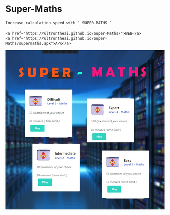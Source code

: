 # Super-Maths

    Increase calculation speed with ` SUPER-MATHS `
    
    <a href="https://ultrontheai.github.io/Super-Maths/">WEB</a>
    <a href="https://ultrontheai.github.io/Super-Maths/supermaths.apk">APK</a>

<img src="Demo.jpg">


